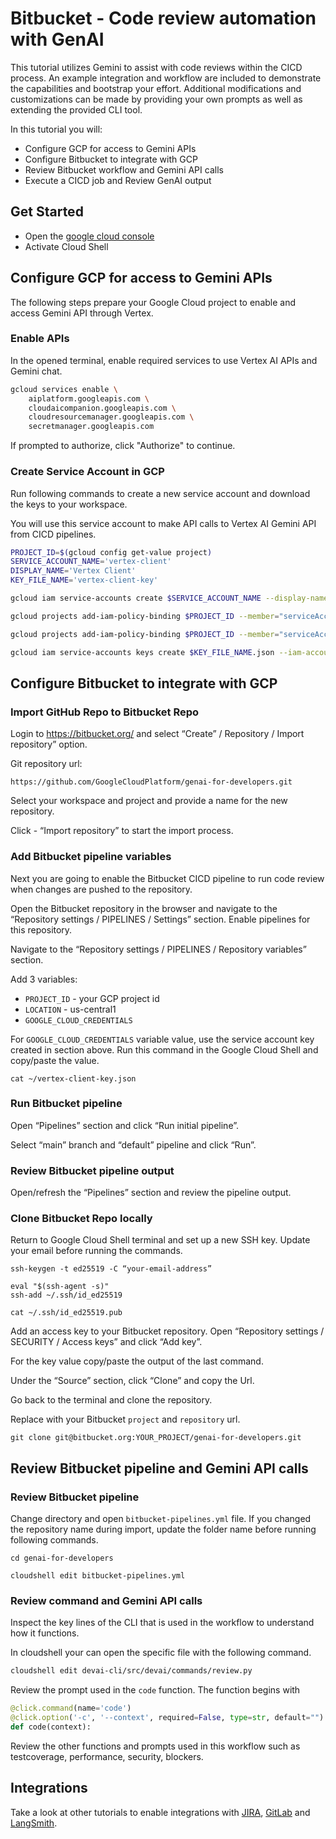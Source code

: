 # Bitbucket - Code review automation with GenAI

This tutorial utilizes Gemini to assist with code reviews within the CICD process. An example integration and workflow are included to demonstrate the capabilities and bootstrap your effort. Additional modifications and customizations can be made by providing your own prompts as well as extending the provided CLI tool.

In this tutorial you will:

- Configure GCP for access to Gemini APIs
- Configure Bitbucket to integrate with GCP
- Review Bitbucket workflow and Gemini API calls
- Execute a CICD job and Review GenAI output

## Get Started

- Open the [google cloud console](https://console.cloud.google.com/)
- Activate Cloud Shell

## Configure GCP for access to Gemini APIs

The following steps prepare your Google Cloud project to enable and access Gemini API through Vertex.

### Enable APIs

In the opened terminal, enable required services to use Vertex AI APIs and Gemini chat.

```sh
gcloud services enable \
    aiplatform.googleapis.com \
    cloudaicompanion.googleapis.com \
    cloudresourcemanager.googleapis.com \
    secretmanager.googleapis.com
```

If prompted to authorize, click "Authorize" to continue.

### Create Service Account in GCP

Run following commands to create a new service account and download the keys to your workspace.

You will use this service account to make API calls to Vertex AI Gemini API from CICD pipelines.

```sh
PROJECT_ID=$(gcloud config get-value project)
SERVICE_ACCOUNT_NAME='vertex-client'
DISPLAY_NAME='Vertex Client'
KEY_FILE_NAME='vertex-client-key'

gcloud iam service-accounts create $SERVICE_ACCOUNT_NAME --display-name "$DISPLAY_NAME"

gcloud projects add-iam-policy-binding $PROJECT_ID --member="serviceAccount:$SERVICE_ACCOUNT_NAME@$PROJECT_ID.iam.gserviceaccount.com" --role="roles/aiplatform.admin" --condition None

gcloud projects add-iam-policy-binding $PROJECT_ID --member="serviceAccount:$SERVICE_ACCOUNT_NAME@$PROJECT_ID.iam.gserviceaccount.com" --role="roles/secretmanager.secretAccessor" --condition None

gcloud iam service-accounts keys create $KEY_FILE_NAME.json --iam-account=$SERVICE_ACCOUNT_NAME@$PROJECT_ID.iam.gserviceaccount.com
```

## Configure Bitbucket to integrate with GCP

### Import GitHub Repo to Bitbucket Repo

Login to https://bitbucket.org/ and select “Create” / Repository / Import repository” option.

Git repository url:
```
https://github.com/GoogleCloudPlatform/genai-for-developers.git
```

Select your workspace and project and provide a name for the new repository.

Click - “Import repository” to start the import process.


### Add Bitbucket pipeline variables

Next you are going to enable the Bitbucket CICD pipeline to run code review when changes are pushed to the repository.

Open the Bitbucket repository in the browser and navigate to the “Repository settings / PIPELINES / Settings” section. Enable pipelines for this repository.

Navigate to the “Repository settings / PIPELINES / Repository variables” section.

Add 3 variables:

*   `PROJECT_ID` - your GCP project id
*   `LOCATION` - us-central1
*   `GOOGLE_CLOUD_CREDENTIALS`

For `GOOGLE_CLOUD_CREDENTIALS` variable value, use the service account key created in section above. Run this command in the Google Cloud Shell and copy/paste the value.

```
cat ~/vertex-client-key.json
```

### Run Bitbucket pipeline
Open “Pipelines” section and click “Run initial pipeline”.

Select “main” branch and “default” pipeline and click “Run”.

### Review Bitbucket pipeline output
Open/refresh the “Pipelines” section and review the pipeline output.

### Clone Bitbucket Repo locally
Return to Google Cloud Shell terminal and set up a new SSH key. 
Update your email before running the commands.
```
ssh-keygen -t ed25519 -C “your-email-address”
```

```
eval "$(ssh-agent -s)"
ssh-add ~/.ssh/id_ed25519

cat ~/.ssh/id_ed25519.pub
```

Add an access key to your Bitbucket repository.
Open “Repository settings / SECURITY / Access keys” and click “Add key”.

For the key value copy/paste the output of the last command.


Under the “Source” section, click “Clone” and copy the Url.

Go back to the terminal and clone the repository. 

Replace with your Bitbucket `project` and `repository` url.
```
git clone git@bitbucket.org:YOUR_PROJECT/genai-for-developers.git
```

## Review Bitbucket pipeline and Gemini API calls

### Review Bitbucket pipeline

Change directory and open `bitbucket-pipelines.yml` file. If you changed the repository name during import, update the folder name before running following commands.
```
cd genai-for-developers

cloudshell edit bitbucket-pipelines.yml
```
### Review command and Gemini API calls

Inspect the key lines of the CLI that is used in the workflow to understand how it functions.

In cloudshell your can open the specific file with the following command.

```sh
cloudshell edit devai-cli/src/devai/commands/review.py 
```

Review the prompt used in the `code` function. The function begins with

```py
@click.command(name='code')
@click.option('-c', '--context', required=False, type=str, default="")
def code(context):
```

Review the other functions and prompts used in this workflow such as testcoverage, performance, security, blockers.

## Integrations

Take a look at other tutorials to enable integrations with [JIRA](../setup-jira.md), [GitLab](../setup-gitlab.md) and [LangSmith](../setup-langsmith.md).
